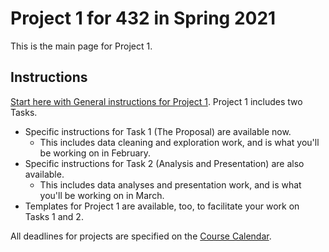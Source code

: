 # Project 1 for 432 in Spring 2021

This is the main page for Project 1. 

## Instructions

[Start here with General instructions for Project 1](https://github.com/THOMASELOVE/432-2021/blob/master/project1/00_project1_general_instructions.Rmd). Project 1 includes two Tasks.

- Specific instructions for Task 1 (The Proposal) are available now. 
    - This includes data cleaning and exploration work, and is what you'll be working on in February.
- Specific instructions for Task 2 (Analysis and Presentation) are also available.
    - This includes data analyses and presentation work, and is what you'll be working on in March.
- Templates for Project 1 are available, too, to facilitate your work on Tasks 1 and 2.

All deadlines for projects are specified on the [Course Calendar](https://thomaselove.github.io/432/calendar.html).

